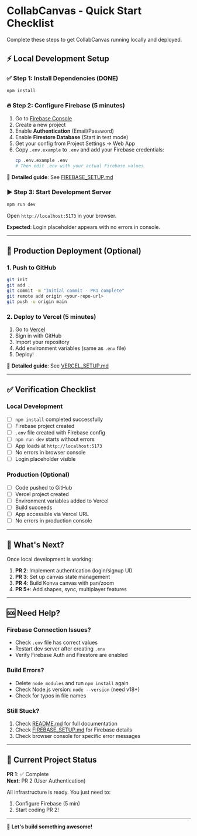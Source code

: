 # CollabCanvas - Quick Start Checklist

Complete these steps to get CollabCanvas running locally and deployed.

## ⚡ Local Development Setup

### ✅ Step 1: Install Dependencies (DONE)
```bash
npm install
```

### 🔥 Step 2: Configure Firebase (5 minutes)

1. Go to [Firebase Console](https://console.firebase.google.com/)
2. Create a new project
3. Enable **Authentication** (Email/Password)
4. Enable **Firestore Database** (Start in test mode)
5. Get your config from Project Settings → Web App
6. Copy `.env.example` to `.env` and add your Firebase credentials:
   ```bash
   cp .env.example .env
   # Then edit .env with your actual Firebase values
   ```

📖 **Detailed guide**: See [FIREBASE_SETUP.md](./FIREBASE_SETUP.md)

### ▶️ Step 3: Start Development Server

```bash
npm run dev
```

Open `http://localhost:5173` in your browser.

**Expected**: Login placeholder appears with no errors in console.

---

## 🚀 Production Deployment (Optional)

### 1. Push to GitHub

```bash
git init
git add .
git commit -m "Initial commit - PR1 complete"
git remote add origin <your-repo-url>
git push -u origin main
```

### 2. Deploy to Vercel (5 minutes)

1. Go to [Vercel](https://vercel.com)
2. Sign in with GitHub
3. Import your repository
4. Add environment variables (same as `.env` file)
5. Deploy!

📖 **Detailed guide**: See [VERCEL_SETUP.md](./VERCEL_SETUP.md)

---

## ✅ Verification Checklist

### Local Development
- [ ] `npm install` completed successfully
- [ ] Firebase project created
- [ ] `.env` file created with Firebase config
- [ ] `npm run dev` starts without errors
- [ ] App loads at `http://localhost:5173`
- [ ] No errors in browser console
- [ ] Login placeholder visible

### Production (Optional)
- [ ] Code pushed to GitHub
- [ ] Vercel project created
- [ ] Environment variables added to Vercel
- [ ] Build succeeds
- [ ] App accessible via Vercel URL
- [ ] No errors in production console

---

## 🎯 What's Next?

Once local development is working:

1. **PR 2**: Implement authentication (login/signup UI)
2. **PR 3**: Set up canvas state management
3. **PR 4**: Build Konva canvas with pan/zoom
4. **PR 5+**: Add shapes, sync, multiplayer features

---

## 🆘 Need Help?

### Firebase Connection Issues?
- Check `.env` file has correct values
- Restart dev server after creating `.env`
- Verify Firebase Auth and Firestore are enabled

### Build Errors?
- Delete `node_modules` and run `npm install` again
- Check Node.js version: `node --version` (need v18+)
- Check for typos in file names

### Still Stuck?
1. Check [README.md](./README.md) for full documentation
2. Check [FIREBASE_SETUP.md](./FIREBASE_SETUP.md) for Firebase details
3. Check browser console for specific error messages

---

## 📁 Current Project Status

**PR 1**: ✅ Complete  
**Next**: PR 2 (User Authentication)

All infrastructure is ready. You just need to:
1. Configure Firebase (5 min)
2. Start coding PR 2!

---

🚀 **Let's build something awesome!**

